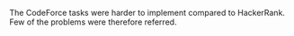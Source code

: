 The CodeForce tasks were harder to implement compared to HackerRank. Few of the problems were therefore referred.